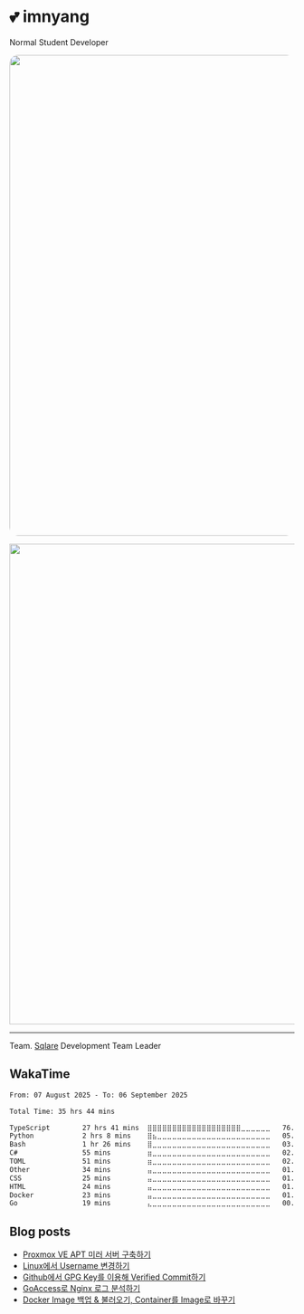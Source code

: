 # 💕 imnyang
Normal Student Developer

<p align="center">
  <kbd>
    <img src="https://github.com/user-attachments/assets/9889ca36-6ae6-4053-9a19-31ffdc105818" 
    title="" 
    width="850" 
    style="border-radius: 15px;" />
  </kbd>
</p>

<p align=center>
  <a href="https://skillicons.dev">
    <kbd><img width=850 src="https://skillicons.dev/icons?i=typescript,js,c,cpp,java,kotlin,py,html,css,react,nextjs,tailwind,vite,nodejs,bun,elysia,express,fastapi,firebase,mongodb,postgres,sqlite,docker,nginx,github,githubactions,git,gradle,arduino,raspberrypi,figma,cloudflare,bots" /></kbd>
  </a>
</p>

---

Team. [Sqlare](https://sqlare.com) Development Team Leader

## WakaTime
<!--START_SECTION:waka-->

```txt
From: 07 August 2025 - To: 06 September 2025

Total Time: 35 hrs 44 mins

TypeScript        27 hrs 41 mins  ⣿⣿⣿⣿⣿⣿⣿⣿⣿⣿⣿⣿⣿⣿⣿⣿⣿⣿⣿⣀⣀⣀⣀⣀⣀   76.26 %
Python            2 hrs 8 mins    ⣿⣦⣀⣀⣀⣀⣀⣀⣀⣀⣀⣀⣀⣀⣀⣀⣀⣀⣀⣀⣀⣀⣀⣀⣀   05.88 %
Bash              1 hr 26 mins    ⣿⣀⣀⣀⣀⣀⣀⣀⣀⣀⣀⣀⣀⣀⣀⣀⣀⣀⣀⣀⣀⣀⣀⣀⣀   03.98 %
C#                55 mins         ⣶⣀⣀⣀⣀⣀⣀⣀⣀⣀⣀⣀⣀⣀⣀⣀⣀⣀⣀⣀⣀⣀⣀⣀⣀   02.54 %
TOML              51 mins         ⣶⣀⣀⣀⣀⣀⣀⣀⣀⣀⣀⣀⣀⣀⣀⣀⣀⣀⣀⣀⣀⣀⣀⣀⣀   02.36 %
Other             34 mins         ⣤⣀⣀⣀⣀⣀⣀⣀⣀⣀⣀⣀⣀⣀⣀⣀⣀⣀⣀⣀⣀⣀⣀⣀⣀   01.57 %
CSS               25 mins         ⣤⣀⣀⣀⣀⣀⣀⣀⣀⣀⣀⣀⣀⣀⣀⣀⣀⣀⣀⣀⣀⣀⣀⣀⣀   01.17 %
HTML              24 mins         ⣤⣀⣀⣀⣀⣀⣀⣀⣀⣀⣀⣀⣀⣀⣀⣀⣀⣀⣀⣀⣀⣀⣀⣀⣀   01.10 %
Docker            23 mins         ⣤⣀⣀⣀⣀⣀⣀⣀⣀⣀⣀⣀⣀⣀⣀⣀⣀⣀⣀⣀⣀⣀⣀⣀⣀   01.08 %
Go                19 mins         ⣄⣀⣀⣀⣀⣀⣀⣀⣀⣀⣀⣀⣀⣀⣀⣀⣀⣀⣀⣀⣀⣀⣀⣀⣀   00.90 %
```

<!--END_SECTION:waka-->

## Blog posts
<!-- BLOG-POST-LIST:START -->
- [Proxmox VE APT 미러 서버 구축하기](https://blog.imnya.ng/proxmox-ve-mirror)
- [Linux에서 Username 변경하기](https://blog.imnya.ng/linux-change-username)
- [Github에서 GPG Key를 이용해 Verified Commit하기](https://blog.imnya.ng/gh-verify)
- [GoAccess로 Nginx 로그 분석하기](https://blog.imnya.ng/nginx-goaccess)
- [Docker Image 백업 &amp; 불러오기, Container를 Image로 바꾸기](https://blog.imnya.ng/docker-image-backup)
<!-- BLOG-POST-LIST:END -->
